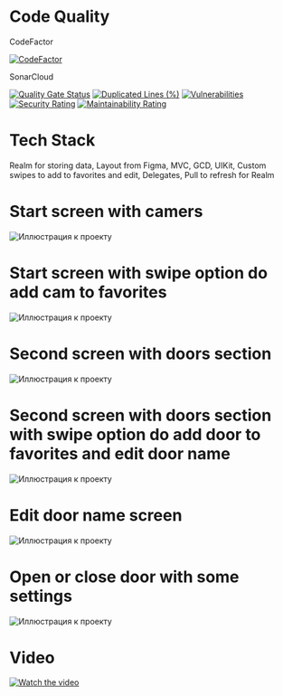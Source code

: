 # Code Quality
CodeFactor

[![CodeFactor](https://www.codefactor.io/repository/github/quasaryy/videosurveillance/badge)](https://www.codefactor.io/repository/github/quasaryy/videosurveillance)

SonarCloud

[![Quality Gate Status](https://sonarcloud.io/api/project_badges/measure?project=Quasaryy_VideoSurveillance&metric=alert_status)](https://sonarcloud.io/summary/new_code?id=Quasaryy_VideoSurveillance)
[![Duplicated Lines (%)](https://sonarcloud.io/api/project_badges/measure?project=Quasaryy_VideoSurveillance&metric=duplicated_lines_density)](https://sonarcloud.io/summary/new_code?id=Quasaryy_VideoSurveillance)
[![Vulnerabilities](https://sonarcloud.io/api/project_badges/measure?project=Quasaryy_VideoSurveillance&metric=vulnerabilities)](https://sonarcloud.io/summary/new_code?id=Quasaryy_VideoSurveillance)
[![Security Rating](https://sonarcloud.io/api/project_badges/measure?project=Quasaryy_VideoSurveillance&metric=security_rating)](https://sonarcloud.io/summary/new_code?id=Quasaryy_VideoSurveillance)
[![Maintainability Rating](https://sonarcloud.io/api/project_badges/measure?project=Quasaryy_VideoSurveillance&metric=sqale_rating)](https://sonarcloud.io/summary/new_code?id=Quasaryy_VideoSurveillance)

# Tech Stack
Realm for storing data, Layout from Figma, MVC, GCD, UIKit, Custom swipes to add to favorites and edit, Delegates, Pull to refresh for Realm

# Start screen with camers
![Иллюстрация к проекту](https://github.com/Quasaryy/VideoSurveillance/blob/main/1.png)

# Start screen with swipe option do add cam to favorites
![Иллюстрация к проекту](https://github.com/Quasaryy/VideoSurveillance/blob/main/2.png)

# Second screen with doors section
![Иллюстрация к проекту](https://github.com/Quasaryy/VideoSurveillance/blob/main/3.png)

# Second screen with doors section with swipe option do add door to favorites and edit door name
![Иллюстрация к проекту](https://github.com/Quasaryy/VideoSurveillance/blob/main/4.png)

# Edit door name screen
![Иллюстрация к проекту](https://github.com/Quasaryy/VideoSurveillance/blob/main/5.png)

# Open or close door with some settings
![Иллюстрация к проекту](https://github.com/Quasaryy/VideoSurveillance/blob/main/6.png)

# Video
[![Watch the video](https://img.youtube.com/vi/yE2VNMRJT7E/maxresdefault.jpg)](https://youtu.be/yE2VNMRJT7E)
